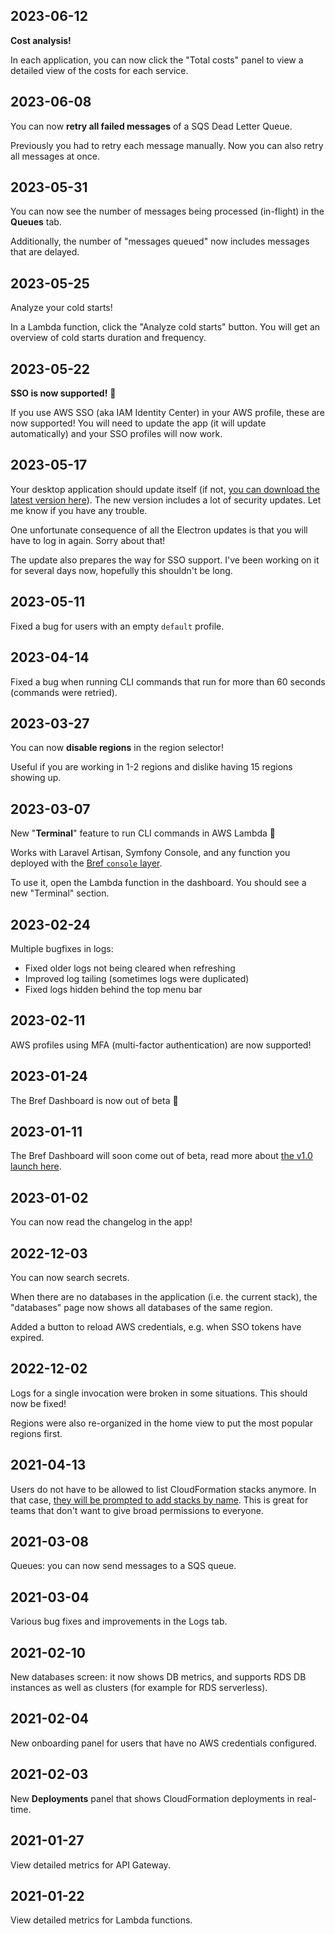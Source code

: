 ## 2023-06-12

**Cost analysis!**

In each application, you can now click the "Total costs" panel to view a detailed view of the costs for each service.

## 2023-06-08

You can now **retry all failed messages** of a SQS Dead Letter Queue.

Previously you had to retry each message manually. Now you can also retry all messages at once.

## 2023-05-31

You can now see the number of messages being processed (in-flight) in the **Queues** tab.

Additionally, the number of "messages queued" now includes messages that are delayed.

## 2023-05-25

Analyze your cold starts!

In a Lambda function, click the "Analyze cold starts" button. You will get an overview of cold starts duration and frequency.

## 2023-05-22

**SSO is now supported!** 🎉

If you use AWS SSO (aka IAM Identity Center) in your AWS profile, these are now supported! You will need to update the app (it will update automatically) and your SSO profiles will now work.

## 2023-05-17

Your desktop application should update itself (if not, [you can download the latest version here](https://download.dashboard.bref.sh/)). The new version includes a lot of security updates. Let me know if you have any trouble.

One unfortunate consequence of all the Electron updates is that you will have to log in again. Sorry about that!

The update also prepares the way for SSO support. I've been working on it for several days now, hopefully this shouldn't be long.

## 2023-05-11

Fixed a bug for users with an empty `default` profile.

## 2023-04-14

Fixed a bug when running CLI commands that run for more than 60 seconds (commands were retried).

## 2023-03-27

You can now **disable regions** in the region selector!

Useful if you are working in 1-2 regions and dislike having 15 regions showing up.

## 2023-03-07

New "**Terminal**" feature to run CLI commands in AWS Lambda 🎉

Works with Laravel Artisan, Symfony Console, and any function you deployed with the [Bref `console` layer](https://bref.sh/docs/runtimes/console.html).

To use it, open the Lambda function in the dashboard. You should see a new "Terminal" section.

## 2023-02-24

Multiple bugfixes in logs:

- Fixed older logs not being cleared when refreshing
- Improved log tailing (sometimes logs were duplicated)
- Fixed logs hidden behind the top menu bar

## 2023-02-11

AWS profiles using MFA (multi-factor authentication) are now supported!

## 2023-01-24

The Bref Dashboard is now out of beta 🎉

## 2023-01-11

The Bref Dashboard will soon come out of beta, read more about [the v1.0 launch here](https://github.com/brefphp/dashboard/blob/main/Launch.md).

## 2023-01-02

You can now read the changelog in the app!

## 2022-12-03

You can now search secrets.

When there are no databases in the application (i.e. the current stack), the "databases" page now shows all databases of the same region.

Added a button to reload AWS credentials, e.g. when SSO tokens have expired.

## 2022-12-02

Logs for a single invocation were broken in some situations. This should now be fixed!

Regions were also re-organized in the home view to put the most popular regions first.

## 2021-04-13

Users do not have to be allowed to list CloudFormation stacks anymore. In that case, [they will be prompted to add stacks by name](https://twitter.com/matthieunapoli/status/1382017987939553280). This is great for teams that don't want to give broad permissions to everyone.

## 2021-03-08

Queues: you can now send messages to a SQS queue.

## 2021-03-04

Various bug fixes and improvements in the Logs tab.

## 2021-02-10

New databases screen: it now shows DB metrics, and supports RDS DB instances as well as clusters (for example for RDS serverless).

## 2021-02-04

New onboarding panel for users that have no AWS credentials configured.

## 2021-02-03

New **Deployments** panel that shows CloudFormation deployments in real-time.

## 2021-01-27

View detailed metrics for API Gateway.

## 2021-01-22

View detailed metrics for Lambda functions.
